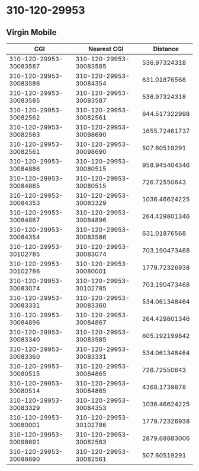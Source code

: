 # 310-120-29953
## Virgin Mobile


| CGI | Nearest CGI | Distance |
|-----|-------------|----------|
| 310-120-29953-30083587 | 310-120-29953-30083585 | 536.97324318 |
| 310-120-29953-30083586 | 310-120-29953-30084354 | 631.01876568 |
| 310-120-29953-30083585 | 310-120-29953-30083587 | 536.97324318 |
| 310-120-29953-30082562 | 310-120-29953-30082561 | 644.517322998 |
| 310-120-29953-30082563 | 310-120-29953-30098690 | 1655.72461737 |
| 310-120-29953-30082561 | 310-120-29953-30098690 | 507.60519291 |
| 310-120-29953-30084886 | 310-120-29953-30080515 | 958.945404346 |
| 310-120-29953-30084865 | 310-120-29953-30080515 | 726.72550643 |
| 310-120-29953-30084353 | 310-120-29953-30083329 | 1036.46624225 |
| 310-120-29953-30084867 | 310-120-29953-30084896 | 264.429801346 |
| 310-120-29953-30084354 | 310-120-29953-30083586 | 631.01876568 |
| 310-120-29953-30102785 | 310-120-29953-30083074 | 703.190473468 |
| 310-120-29953-30102786 | 310-120-29953-30080001 | 1779.72326938 |
| 310-120-29953-30083074 | 310-120-29953-30102785 | 703.190473468 |
| 310-120-29953-30083331 | 310-120-29953-30083360 | 534.061348464 |
| 310-120-29953-30084896 | 310-120-29953-30084867 | 264.429801346 |
| 310-120-29953-30083340 | 310-120-29953-30083585 | 605.192199842 |
| 310-120-29953-30083360 | 310-120-29953-30083331 | 534.061348464 |
| 310-120-29953-30080515 | 310-120-29953-30084865 | 726.72550643 |
| 310-120-29953-30080514 | 310-120-29953-30084865 | 4368.1739878 |
| 310-120-29953-30083329 | 310-120-29953-30084353 | 1036.46624225 |
| 310-120-29953-30080001 | 310-120-29953-30102786 | 1779.72326938 |
| 310-120-29953-30098691 | 310-120-29953-30082563 | 2879.68883006 |
| 310-120-29953-30098690 | 310-120-29953-30082561 | 507.60519291 |
